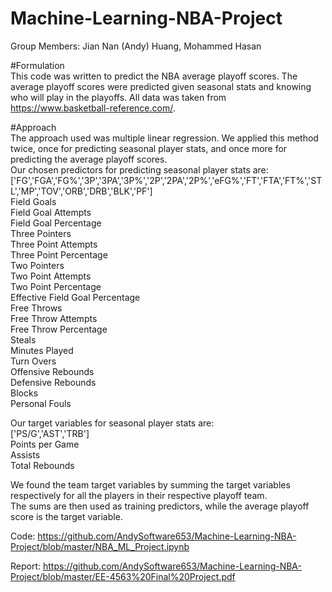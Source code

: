 # Machine-Learning-NBA-Project

Group Members: Jian Nan (Andy) Huang, Mohammed Hasan

#Formulation<br>
This code was written to predict the NBA average playoff scores. The average playoff scores were predicted given seasonal stats and knowing who will play in the playoffs. All data was taken from https://www.basketball-reference.com/.

#Approach<br>
The approach used was multiple linear regression. We applied this method twice, once for predicting seasonal player stats, and once more for predicting the average playoff scores.<br>
Our chosen predictors for predicting seasonal player stats are:<br>
['FG','FGA','FG%','3P','3PA','3P%','2P','2PA','2P%','eFG%','FT','FTA','FT%','STL','MP','TOV','ORB','DRB','BLK','PF']<br>
Field Goals<br>
Field Goal Attempts<br>
Field Goal Percentage<br>
Three Pointers<br>
Three Point Attempts<br>
Three Point Percentage<br>
Two Pointers<br>
Two Point Attempts<br>
Two Point Percentage<br>
Effective Field Goal Percentage<br>
Free Throws<br>
Free Throw Attempts<br>
Free Throw Percentage<br>
Steals<br>
Minutes Played<br>
Turn Overs<br>
Offensive Rebounds<br>
Defensive Rebounds<br>
Blocks<br>
Personal Fouls<br>

Our target variables for seasonal player stats are:<br>
['PS/G','AST','TRB']<br>
Points per Game<br>
Assists<br>
Total Rebounds<br>

We found the team target variables by summing the target variables respectively for all the players in their respective playoff team. <br>
The sums are then used as training predictors, while the average playoff score is the target variable. 

Code:
https://github.com/AndySoftware653/Machine-Learning-NBA-Project/blob/master/NBA_ML_Project.ipynb

Report:
https://github.com/AndySoftware653/Machine-Learning-NBA-Project/blob/master/EE-4563%20Final%20Project.pdf


